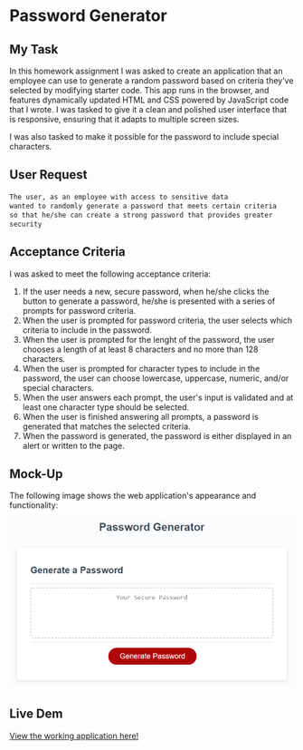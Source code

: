 # Password Generator

## My Task

In this homework assignment I was asked to create an application that an employee can use to generate a random password based on criteria they’ve selected by modifying starter code. This app runs in the browser, and features dynamically updated HTML and CSS powered by JavaScript code that I wrote. I was tasked to give it a clean and polished user interface that is responsive, ensuring that it adapts to multiple screen sizes.

I was also tasked to make it possible for the password to include special characters.

## User Request

```
The user, as an employee with access to sensitive data
wanted to randomly generate a password that meets certain criteria
so that he/she can create a strong password that provides greater security
```

## Acceptance Criteria

I was asked to meet the following acceptance criteria:

1. If the user needs a new, secure password, when he/she clicks the button to generate a password,
he/she is presented with a series of prompts for password criteria.
1. When the user is prompted for password criteria, the user selects which criteria to include in the password.
1. When the user is prompted for the lenght of the password, the user chooses a length of at least 8 characters and no more than 128 characters.
1. When the user is prompted for character types to include in the password, the user can choose lowercase, uppercase, numeric, and/or special characters.
1. When the user answers each prompt, the user's input is validated and at least one character type should be selected.
1. When the user is finished answering all prompts, a password is generated that matches the selected criteria.
1. When the password is generated, the password is either displayed in an alert or written to the page.

## Mock-Up

The following image shows the web application's appearance and functionality:

![password generator demo](./Assets/03-javascript-homework-demo.png)

## Live Dem

[View the working application here!](https://brienbarr.github.io/Password-Generator/Develop/)